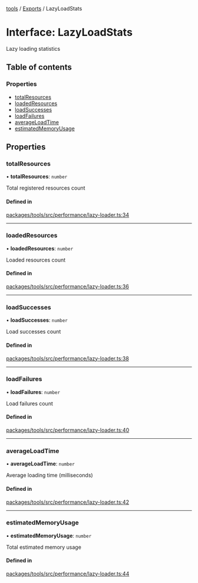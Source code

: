 <!-- 
 ⚠️  AUTO-GENERATED FILE - DO NOT EDIT MANUALLY
 This file is automatically generated by scripts/docs-generator.js
 To make changes, edit the source TypeScript files or update the generator script
-->

[tools](../../) / [Exports](../modules) / LazyLoadStats

# Interface: LazyLoadStats

Lazy loading statistics

## Table of contents

### Properties

- [totalResources](LazyLoadStats#totalresources)
- [loadedResources](LazyLoadStats#loadedresources)
- [loadSuccesses](LazyLoadStats#loadsuccesses)
- [loadFailures](LazyLoadStats#loadfailures)
- [averageLoadTime](LazyLoadStats#averageloadtime)
- [estimatedMemoryUsage](LazyLoadStats#estimatedmemoryusage)

## Properties

### totalResources

• **totalResources**: `number`

Total registered resources count

#### Defined in

[packages/tools/src/performance/lazy-loader.ts:34](https://github.com/woojubb/robota/blob/b8c05a1e0e0191a7c7da275868f2aa9a78af55c1/packages/tools/src/performance/lazy-loader.ts#L34)

___

### loadedResources

• **loadedResources**: `number`

Loaded resources count

#### Defined in

[packages/tools/src/performance/lazy-loader.ts:36](https://github.com/woojubb/robota/blob/b8c05a1e0e0191a7c7da275868f2aa9a78af55c1/packages/tools/src/performance/lazy-loader.ts#L36)

___

### loadSuccesses

• **loadSuccesses**: `number`

Load successes count

#### Defined in

[packages/tools/src/performance/lazy-loader.ts:38](https://github.com/woojubb/robota/blob/b8c05a1e0e0191a7c7da275868f2aa9a78af55c1/packages/tools/src/performance/lazy-loader.ts#L38)

___

### loadFailures

• **loadFailures**: `number`

Load failures count

#### Defined in

[packages/tools/src/performance/lazy-loader.ts:40](https://github.com/woojubb/robota/blob/b8c05a1e0e0191a7c7da275868f2aa9a78af55c1/packages/tools/src/performance/lazy-loader.ts#L40)

___

### averageLoadTime

• **averageLoadTime**: `number`

Average loading time (milliseconds)

#### Defined in

[packages/tools/src/performance/lazy-loader.ts:42](https://github.com/woojubb/robota/blob/b8c05a1e0e0191a7c7da275868f2aa9a78af55c1/packages/tools/src/performance/lazy-loader.ts#L42)

___

### estimatedMemoryUsage

• **estimatedMemoryUsage**: `number`

Total estimated memory usage

#### Defined in

[packages/tools/src/performance/lazy-loader.ts:44](https://github.com/woojubb/robota/blob/b8c05a1e0e0191a7c7da275868f2aa9a78af55c1/packages/tools/src/performance/lazy-loader.ts#L44)
